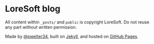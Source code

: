 # LoreSoft blog

All content within `_posts/` and `public` is copyright LoreSoft. Do not reuse any part without written permission.

Made by [@pwelter34](https://twitter.com/pwelter34), built on [Jekyll](https://github.com/jekyll/jekyll), and hosted on [GitHub Pages](http://pages.github.com/).